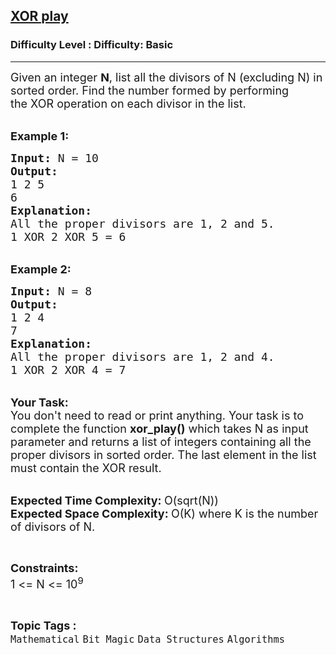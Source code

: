 <h2><a href="https://www.geeksforgeeks.org/problems/xor-play1544/1?page=31&difficulty=Basic&status=unsolved,attempted&sortBy=accuracy">XOR play</a></h2><h3>Difficulty Level : Difficulty: Basic</h3><hr><div class="problems_problem_content__Xm_eO"><p><span style="font-size:18px">Given an integer <strong>N</strong>, list all the&nbsp;divisors of N (excluding N) in sorted order. Find the number formed by performing the&nbsp;XOR operation on each divisor in the list.</span></p>

<p><br>
<span style="font-size:18px"><strong>Example 1:</strong></span></p>

<pre><span style="font-size:18px"><strong>Input: </strong>N = 10
<strong>Output:
</strong>1 2 5
6
</span><strong><span style="font-size:18px">Explanation:
</span></strong><span style="font-size:18px">All the proper divisors are 1, 2 and 5.
1 XOR 2 XOR 5 = 6</span>
</pre>

<p><br>
<span style="font-size:18px"><strong>Example 2:</strong></span></p>

<pre><span style="font-size:18px"><strong>Input: </strong>N = 8
<strong>Output:
</strong>1 2 4
7
<strong>Explanation:</strong>
All the proper divisors are 1, 2 and 4.
1 XOR 2 XOR 4 = 7</span>
</pre>

<p><br>
<span style="font-size:18px"><strong>Your Task:</strong><br>
You don't need to read or print anything. Your task is to complete the function&nbsp;<strong>xor_play()</strong>&nbsp;which takes N as input parameter and returns a list of integers containing all the proper divisors in sorted order. The last element in the list must contain the XOR result.</span></p>

<p><br>
<span style="font-size:18px"><strong>Expected Time Complexity:&nbsp;</strong>O(sqrt(N))<br>
<strong>Expected Space Complexity:&nbsp;</strong>O(K) where K is the number of divisors of N.</span></p>

<p>&nbsp;</p>

<p><span style="font-size:18px"><strong>Constraints:</strong><br>
1 &lt;= N &lt;= 10<sup>9</sup></span></p>
</div><br><p><span style=font-size:18px><strong>Topic Tags : </strong><br><code>Mathematical</code>&nbsp;<code>Bit Magic</code>&nbsp;<code>Data Structures</code>&nbsp;<code>Algorithms</code>&nbsp;